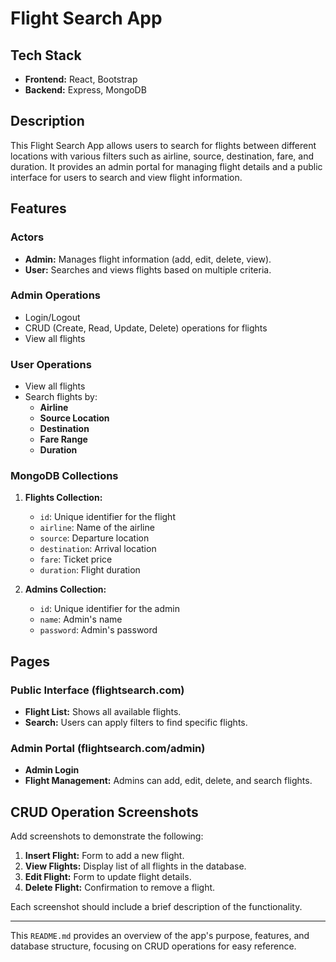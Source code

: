 # Flight Search App

## Tech Stack
- **Frontend:** React, Bootstrap
- **Backend:** Express, MongoDB

## Description
This Flight Search App allows users to search for flights between different locations with various filters such as airline, source, destination, fare, and duration. It provides an admin portal for managing flight details and a public interface for users to search and view flight information.

## Features

### Actors
- **Admin:** Manages flight information (add, edit, delete, view).
- **User:** Searches and views flights based on multiple criteria.

### Admin Operations
- Login/Logout
- CRUD (Create, Read, Update, Delete) operations for flights
- View all flights

### User Operations
- View all flights
- Search flights by:
  - **Airline**
  - **Source Location**
  - **Destination**
  - **Fare Range**
  - **Duration**

### MongoDB Collections
1. **Flights Collection:**
   - `id`: Unique identifier for the flight
   - `airline`: Name of the airline
   - `source`: Departure location
   - `destination`: Arrival location
   - `fare`: Ticket price
   - `duration`: Flight duration

2. **Admins Collection:**
   - `id`: Unique identifier for the admin
   - `name`: Admin's name
   - `password`: Admin's password

## Pages

### Public Interface (flightsearch.com)
- **Flight List:** Shows all available flights.
- **Search:** Users can apply filters to find specific flights.

### Admin Portal (flightsearch.com/admin)
- **Admin Login**
- **Flight Management:** Admins can add, edit, delete, and search flights.

## CRUD Operation Screenshots
Add screenshots to demonstrate the following:
1. **Insert Flight:** Form to add a new flight.
2. **View Flights:** Display list of all flights in the database.
3. **Edit Flight:** Form to update flight details.
4. **Delete Flight:** Confirmation to remove a flight.

Each screenshot should include a brief description of the functionality.

---

This `README.md` provides an overview of the app's purpose, features, and database structure, focusing on CRUD operations for easy reference.
